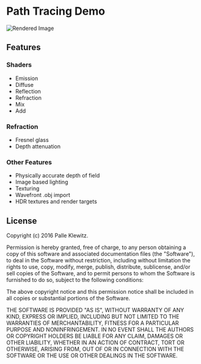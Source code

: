# Path Tracing Demo

![Rendered Image](http://i.imgur.com/wbiIbH9.png "rendered image")

## Features
### Shaders
- Emission
- Diffuse
- Reflection
- Refraction
- Mix
- Add

### Refraction
- Fresnel glass
- Depth attenuation

### Other Features
- Physically accurate depth of field
- Image based lighting
- Texturing
- Wavefront .obj import
- HDR textures and render targets

## License

Copyright (c) 2016 Palle Klewitz.

Permission is hereby granted, free of charge, to any person obtaining a copy of this software and associated documentation files (the "Software"), to deal in the Software without restriction, including without limitation the rights to use, copy, modify, merge, publish, distribute, sublicense, and/or sell copies of the Software, and to permit persons to whom the Software is furnished to do so, subject to the following conditions:

The above copyright notice and this permission notice shall be included in all copies or substantial portions of the Software.

THE SOFTWARE IS PROVIDED "AS IS", WITHOUT WARRANTY OF ANY KIND, EXPRESS OR IMPLIED, INCLUDING BUT NOT LIMITED TO THE WARRANTIES OF MERCHANTABILITY, FITNESS FOR A PARTICULAR PURPOSE AND NONINFRINGEMENT. IN NO EVENT SHALL THE AUTHORS OR COPYRIGHT HOLDERS BE LIABLE FOR ANY CLAIM, DAMAGES OR OTHER LIABILITY, WHETHER IN AN ACTION OF CONTRACT, TORT OR OTHERWISE, ARISING FROM, OUT OF OR IN CONNECTION WITH THE SOFTWARE OR THE USE OR OTHER DEALINGS IN THE SOFTWARE.

